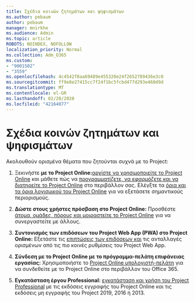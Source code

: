 ```yaml
---
title: Σχέδια κοινών ζητημάτων και ψηφισμάτων
ms.author: pebaum
author: pebaum
manager: mnirkhe
ms.audience: Admin
ms.topic: article
ROBOTS: NOINDEX, NOFOLLOW
localization_priority: Normal
ms.collection: Adm_O365
ms.custom:
- "9001502"
- "3559"
ms.openlocfilehash: 4c4542f8aa69489e455320e24f2652789436e3c0
ms.sourcegitcommit: ff9e8e27415cc7f24f1bc5fcbd477d293e460d9d
ms.translationtype: MT
ms.contentlocale: el-GR
ms.lasthandoff: 02/20/2020
ms.locfileid: "42164077"
---
```

# <a name="project-common-issues-and-resolutions"></a>Σχέδια κοινών ζητημάτων και ψηφισμάτων

Ακολουθούν ορισμένα θέματα που ζητούνται συχνά με το Project:

1. Ξεκινήστε **με το Project Online:**[αρχίστε να χρησιμοποιείτε το Project Online](https://docs.microsoft.com/en-us/ProjectOnline/get-started-with-project-online) και μάθετε πώς να [προγραμματίζετε, να εφαρμόζετε και να διατηρείτε το Project Online](https://docs.microsoft.com/en-us/projectonline/project-online) στο περιβάλλον σας.   Ελέγξτε τα [όρια και τα όρια λογισμικού του Project Online](https://docs.microsoft.com/en-us/ProjectOnline/project-online-software-boundaries-and-limits) για να εξετάσετε σημαντικούς περιορισμούς.

2. **Δώστε στους χρήστες πρόσβαση στο Project Online:** Προσθέστε [άτομα, ομάδες, πόρους και μοιραστείτε το Project Online](https://docs.microsoft.com/en-us/projectonline/step-2-add-people-to-project-online) για να συνεργαστείτε με άλλους. 

3. **Συντονισμός των επιδόσεων του Project Web App (PWA) στο Project Online:** Εξετάστε τις [επιπτώσεις των επιδόσεων και](https://docs.microsoft.com/en-us/projectonline/tune-project-online-performance) τις ανταλλαγές ορισμένων από τις πιο κοινές ρυθμίσεις του Project Web App.

4. **Σύνδεση με το Project Online με το πρόγραμμα-πελάτη επιφάνειας εργασίας:** Χρησιμοποιήστε το [Project Online υπολογιστή-πελάτη](https://docs.microsoft.com/en-us/projectonline/connect-to-project-online-with-the-project-online-desktop-client) για να συνδεθείτε με το Project Online στο περιβάλλον του Office 365. 

5. **Εγκατάσταση έργου Professional:** [εγκατάσταση και χρήση του Project Professional](https://support.office.com/en-us/article/install-project-7059249b-d9fe-4d61-ab96-5c5bf435f281?ui=en-US&rs=en-US&ad=US) με τις εκδόσεις εγγραφής του Project Online και τις εκδόσεις μη εγγραφής του Project 2019, 2016 ή 2013.
